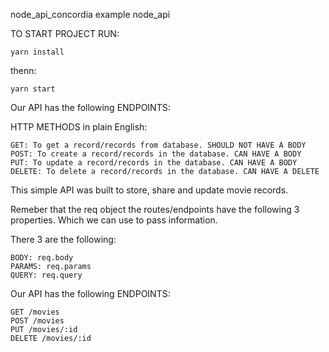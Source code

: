 node_api_concordia
example node_api

TO START PROJECT RUN:
```
yarn install
```
thenn:
```
yarn start
```

Our API has the following ENDPOINTS:

HTTP METHODS in plain English:
```
GET: To get a record/records from database. SHOULD NOT HAVE A BODY
POST: To create a record/records in the database. CAN HAVE A BODY
PUT: To update a record/records in the database. CAN HAVE A BODY
DELETE: To delete a record/records in the database. CAN HAVE A DELETE
```
This simple API was built to store, 
share and update movie records.

Remeber that the req object the routes/endpoints
have the following 3 properties. Which we can use to pass information.

There 3 are the following:
```
BODY: req.body
PARAMS: req.params
QUERY: req.query

```

Our API has the following ENDPOINTS:

```
GET /movies
POST /movies
PUT /movies/:id
DELETE /movies/:id
```